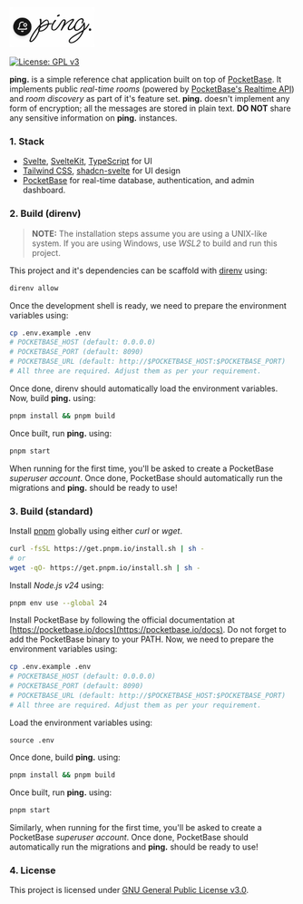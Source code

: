 <img src="static/logo.png" alt="ping." width="150">

[![License: GPL v3](https://img.shields.io/badge/License-GPLv3-blue.svg)](https://www.gnu.org/licenses/gpl-3.0)

**ping.** is a simple reference chat application built on top of
[PocketBase](https://pocketbase.io). It implements public _real-time rooms_
(powered by
[PocketBase's Realtime API](https://pocketbase.io/docs/api-realtime)) and _room
discovery_ as part of it's feature set. **ping.** doesn't implement any form of
encryption; all the messages are stored in plain text. **DO NOT** share any
sensitive information on **ping.** instances.

### 1. Stack

- [Svelte](https://svelte.dev/docs/svelte/overview),
  [SvelteKit](https://svelte.dev/docs/kit/introduction),
  [TypeScript](https://www.typescriptlang.org) for UI
- [Tailwind CSS](https://tailwindcss.com),
  [shadcn-svelte](https://shadcn-svelte.com) for UI design
- [PocketBase](https://pocketbase.io) for real-time database, authentication,
  and admin dashboard.

### 2. Build (direnv)

> **NOTE:** The installation steps assume you are using a UNIX-like system. If
> you are using Windows, use _WSL2_ to build and run this project.

This project and it's dependencies can be scaffold with
[direnv](https://direnv.net) using:

```sh
direnv allow
```

Once the development shell is ready, we need to prepare the environment
variables using:

```sh
cp .env.example .env
# POCKETBASE_HOST (default: 0.0.0.0)
# POCKETBASE_PORT (default: 8090)
# POCKETBASE_URL (default: http://$POCKETBASE_HOST:$POCKETBASE_PORT)
# All three are required. Adjust them as per your requirement.
```

Once done, direnv should automatically load the environment variables. Now,
build **ping.** using:

```sh
pnpm install && pnpm build
```

Once built, run **ping.** using:

```sh
pnpm start
```

When running for the first time, you'll be asked to create a PocketBase
_superuser account_. Once done, PocketBase should automatically run the
migrations and **ping.** should be ready to use!

### 3. Build (standard)

Install [pnpm](https://pnpm.io) globally using either _curl_ or _wget_.

```sh
curl -fsSL https://get.pnpm.io/install.sh | sh -
# or
wget -qO- https://get.pnpm.io/install.sh | sh -
```

Install _Node.js v24_ using:

```sh
pnpm env use --global 24
```

Install PocketBase by following the official documentation at
[https://pocketbase.io/docs](https://pocketbase.io/docs). Do not forget to add
the PocketBase binary to your PATH. Now, we need to prepare the environment
variables using:

```sh
cp .env.example .env
# POCKETBASE_HOST (default: 0.0.0.0)
# POCKETBASE_PORT (default: 8090)
# POCKETBASE_URL (default: http://$POCKETBASE_HOST:$POCKETBASE_PORT)
# All three are required. Adjust them as per your requirement.
```

Load the environment variables using:

```
source .env
```

Once done, build **ping.** using:

```sh
pnpm install && pnpm build
```

Once built, run **ping.** using:

```sh
pnpm start
```

Similarly, when running for the first time, you'll be asked to create a
PocketBase _superuser account_. Once done, PocketBase should automatically run
the migrations and **ping.** should be ready to use!

### 4. License

This project is licensed under [GNU General Public License v3.0](/LICENSE).
